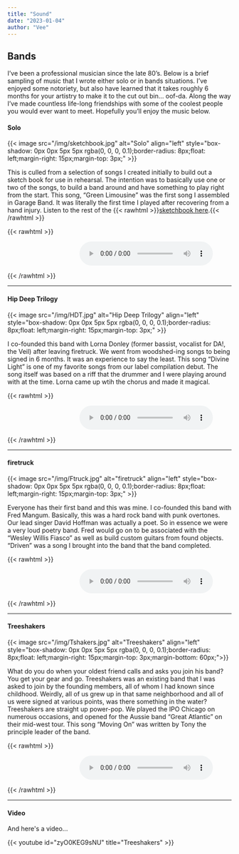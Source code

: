 ```yaml
---
title: "Sound"
date: "2023-01-04"
author: "Vee"
---
```


## Bands

I’ve been a professional musician since the late 80’s. Below is a brief sampling of music that I wrote either solo or in bands situations. I’ve enjoyed some notoriety, but also have learned that it takes roughly 6 months for your artistry to make it to the cut out bin… oof-da. Along the way I’ve made countless life-long friendships with some of the coolest people you would ever want to meet. Hopefully you’ll enjoy the music below.

#### Solo 

{{< image src="/img/sketchbook.jpg" alt="Solo" align="left" style="box-shadow: 0px 0px 5px 5px rgba(0, 0, 0, 0.1);border-radius: 8px;float: left;margin-right: 15px;margin-top: 3px;" >}}

This is culled from a selection of songs I created initially to build out a sketch book for use in rehearsal. The intention was to basically use one or two of the songs, to build a band around and have something to play right from the start. This song, “Green Limousine” was the first song I assembled in Garage Band. It was literally the first time I played after recovering from a hand injury. Listen to the rest of the {{< rawhtml >}}<a href="https://m.soundcloud.com/user-418808153-649562777" target="_blank">sketchbook here</a>.{{< /rawhtml >}} 

{{< rawhtml >}}
<p class="speshal-fancy-custom" style="margin-left: 162px;">
<audio controls>
  <source src="/media/green.mp3" type="audio/mpeg">
Your browser does not support the audio element.
</audio>
  </p>
{{< /rawhtml >}}

***

#### Hip Deep Trilogy

{{< image src="/img/HDT.jpg" alt="Hip Deep Trilogy" align="left" style="box-shadow: 0px 0px 5px 5px rgba(0, 0, 0, 0.1);border-radius: 8px;float: left;margin-right: 15px;margin-top: 3px;" >}}

I co-founded this band with Lorna Donley (former bassist, vocalist for DA!, the Veil) after leaving firetruck. We went from woodshed-ing songs to being signed in 6 months. It was an experience to say the least. This song “Divine Light” is one of my favorite songs from our label compilation debut. The song itself was based on a riff that the drummer and I were playing around with at the time. Lorna came up wtih the chorus and made it magical.

{{< rawhtml >}}
<p class="speshal-fancy-custom" style="margin-left: 162px;">
<audio controls>
  <source src="/media/divine.mp3" type="audio/mpeg">
Your browser does not support the audio element.
</audio>
  </p>
{{< /rawhtml >}}

***

#### firetruck

{{< image src="/img/Ftruck.jpg" alt="firetruck" align="left" style="box-shadow: 0px 0px 5px 5px rgba(0, 0, 0, 0.1);border-radius: 8px;float: left;margin-right: 15px;margin-top: 3px;" >}}

Everyone has their first band and this was mine. I co-founded this band with Fred Mangum. Basically, this was a hard rock band with punk overtones. Our lead singer David Hoffman was actually a poet. So in essence we were a very loud poetry band. Fred would go on to be associated with the “Wesley Willis Fiasco” as well as build custom guitars from found objects. “Driven” was a song I brought into the band that the band completed.

{{< rawhtml >}}
<p class="speshal-fancy-custom" style="margin-left: 162px;">
<audio controls>
  <source src="/media/driven.mp3" type="audio/mpeg">
Your browser does not support the audio element.
</audio>
  </p>
{{< /rawhtml >}}

***

#### Treeshakers 

{{< image src="/img/Tshakers.jpg" alt="Treeshakers" align="left" style="box-shadow: 0px 0px 5px 5px rgba(0, 0, 0, 0.1);border-radius: 8px;float: left;margin-right: 15px;margin-top: 3px;margin-bottom: 60px;">}}

What do you do when your oldest friend calls and asks you join his band? You get your gear and go. Treeshakers was an existing band that I was asked to join by the founding members, all of whom I had known since childhood. Weirdly, all of us grew up in that same neighborhood and all of us were signed at various points, was there something in the water? Treeshakers are straight up power-pop. We played the IPO Chicago on numerous occasions, and opened for the Aussie band “Great Atlantic” on their mid-west tour. This song “Moving On” was written by Tony the principle leader of the band.

{{< rawhtml >}}
<p class="speshal-fancy-custom" style="margin-left: 162px;">
<audio controls>
  <source src="/media/moving.mp3" type="audio/mpeg">
Your browser does not support the audio element.
</audio>
  </p>
{{< /rawhtml >}}

***

#### Video

And here's a video...

{{< youtube id="zyO0KEG9sNU" title="Treeshakers" >}}